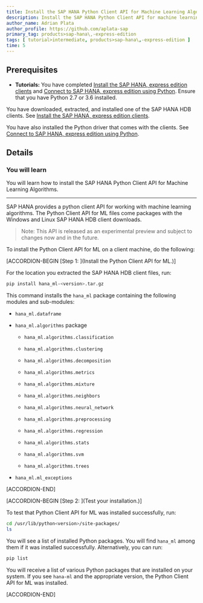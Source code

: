 ```yaml
---
title: Install the SAP HANA Python Client API for Machine Learning Algorithms
description: Install the SAP HANA Python Client API for machine learning algorithms.
author_name: Adrian Plata
author_profile: https://github.com/aplata-sap
primary_tag: products>sap-hana\,-express-edition
tags: [ tutorial>intermediate, products>sap-hana\,-express-edition ]
time: 5
---
```


<!-- loiof3365096bb2440fcafdb30e9f51877f1 -->

## Prerequisites
 - **Tutorials:**  You have completed [Install the SAP HANA, express edition clients](https://www.sap.com/developer/groups/hxe-install-clients.html) and [Connect to SAP HANA, express edition using Python](https://www.sap.com/developer/tutorials/hxe-python-connection.html).
Ensure that you have Python 2.7 or 3.6 installed.

You have downloaded, extracted, and installed one of the SAP HANA HDB clients. See [Install the SAP HANA, express edition clients](https://www.sap.com/developer/groups/hxe-install-clients.html).

You have also installed the Python driver that comes with the clients. See [Connect to SAP HANA, express edition using Python](https://www.sap.com/developer/tutorials/hxe-python-connection.html).


## Details
### You will learn
You will learn how to install the SAP HANA Python Client API for Machine Learning Algorithms.

---

SAP HANA provides a python client API for working with machine learning algorithms. The Python Client API for ML files come packages with the Windows and Linux SAP HANA HDB client downloads.

> Note:
> This API is released as an experimental preview and subject to changes now and in the future.
>
>

To install the Python Client API for ML on a client machine, do the following:

[ACCORDION-BEGIN [Step 1: ](Install the Python Client API for ML.)]

For the location you extracted the SAP HANA HDB client files, run:

```bash
pip install hana_ml-<version>.tar.gz
```

This command installs the `hana_ml` package containing the following modules and sub-modules:

-   `hana_ml.dataframe`

-   `hana_ml.algorithms` package

    -   `hana_ml.algorithms.classification`

    -   `hana_ml.algorithms.clustering`

    -   `hana_ml.algorithms.decomposition`

    -   `hana_ml.algorithms.metrics`

    -   `hana_ml.algorithms.mixture`

    -   `hana_ml.algorithms.neighbors`

    -   `hana_ml.algorithms.neural_network`

    -   `hana_ml.algorithms.preprocessing`

    -   `hana_ml.algorithms.regression`

    -   `hana_ml.algorithms.stats`

    -   `hana_ml.algorithms.svm`

    -   `hana_ml.algorithms.trees`

-   `hana_ml.ml_exceptions`


[ACCORDION-END]

[ACCORDION-BEGIN [Step 2: ](Test your installation.)]

To test that Python Client API for ML was installed successfully, run:

```bash
cd /usr/lib/python<version>/site-packages/
ls
```

You will see a list of installed Python packages. You will find `hana_ml` among them if it was installed successfully. Alternatively, you can run:

```bash
pip list
```

You will receive a list of various Python packages that are installed on your system. If you see `hana-ml` and the appropriate version, the Python Client API for ML was installed.

[ACCORDION-END]

